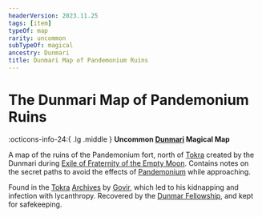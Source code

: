 ```yaml
---
headerVersion: 2023.11.25
tags: [item]
typeOf: map
rarity: uncommon
subTypeOf: magical
ancestry: Dunmari
title: Dunmari Map of Pandemonium Ruins
---
```

# The Dunmari Map of Pandemonium Ruins
:octicons-info-24:{ .lg .middle } **Uncommon [Dunmari](<../../../gazetteer/greater-dunmar/realms/dunmar/dunmar.md>) Magical Map**  

A map of the ruins of the Pandemonium fort, north of [Tokra](<../../../gazetteer/greater-dunmar/realms/dunmar/central-dunmar/tokra/tokra.md>) created by the Dunmari during [Exile of Fraternity of the Empty Moon](<../../../events/1600s/exile-of-fraternity-of-the-empty-moon.md>). Contains notes on the secret paths to avoid the effects of [Pandemonium](<../../../cosmology/multiverse/spiritual-realms/other-realms/pandemonium.md>) while approaching.

Found in the [Tokra](<../../../gazetteer/greater-dunmar/realms/dunmar/central-dunmar/tokra/tokra.md>) [Archives](<../../../gazetteer/greater-dunmar/realms/dunmar/central-dunmar/tokra/archives.md>) by [Govir](<../../../people/dunmari/govir.md>), which led to his kidnapping and infection with lycanthropy. Recovered by the [Dunmar Fellowship](<../../../people/pcs/dunmar-fellowship/dunmar-fellowship.md>), and kept for safekeeping.



